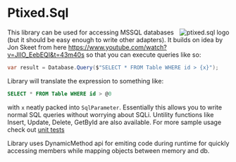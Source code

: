 # Ptixed.Sql

<img align="right" alt="ptixed.sql logo" src="https://github.com/ptixed/Ptixed.Sql/raw/master/logo.png" />

This library can be used for accessing MSSQL databases (but it should be easy enough to write other adapters). It builds on idea by Jon Skeet from here https://www.youtube.com/watch?v=JIlO_EebEQI&t=43m40s so that you can execute queries like so:

```c#
var result = Database.Query($"SELECT * FROM Table WHERE id > {x}");
```

Library will translate the expression to something like:

```sql
SELECT * FROM Table WHERE id > @0
```

with `x` neatly packed into `SqlParameter`. Essentially this allows you to write normal SQL queries without worrying about SQLi. Untility functions like Insert, Update, Delete, GetById are also available. For more sample usage check out [unit tests](https://github.com/ptixed/Ptixed.Sql/blob/master/Ptixed.Sql.Tests/QueryTests.cs)

Library uses DynamicMethod api for emiting code during runtime for quickly accessing members while mapping objects between memory and db.
